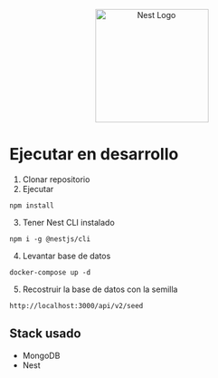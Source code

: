 <p align="center">
  <a href="http://nestjs.com/" target="blank"><img src="https://nestjs.com/img/logo-small.svg" width="200" alt="Nest Logo" /></a>
</p>

# Ejecutar en desarrollo

1. Clonar repositorio
2. Ejecutar

```
npm install
```

3. Tener Nest CLI instalado

```
npm i -g @nestjs/cli
```

4. Levantar base de datos

```
docker-compose up -d
```

5. Recostruir la base de datos con la semilla

```
http://localhost:3000/api/v2/seed
```

## Stack usado

- MongoDB
- Nest
